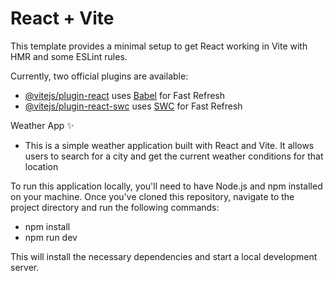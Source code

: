 # React + Vite

This template provides a minimal setup to get React working in Vite with HMR and some ESLint rules.

Currently, two official plugins are available:

- [@vitejs/plugin-react](https://github.com/vitejs/vite-plugin-react/blob/main/packages/plugin-react/README.md) uses [Babel](https://babeljs.io/) for Fast Refresh
- [@vitejs/plugin-react-swc](https://github.com/vitejs/vite-plugin-react-swc) uses [SWC](https://swc.rs/) for Fast Refresh

Weather App ✨
- This is a simple weather application built with React and Vite. It allows users to search for a city and get the current weather conditions for that location


To run this application locally, you'll need to have Node.js and npm installed on your machine. Once you've cloned this repository, navigate to the project directory and run the following commands:

- npm install
- npm run dev

This will install the necessary dependencies and start a local development server.

